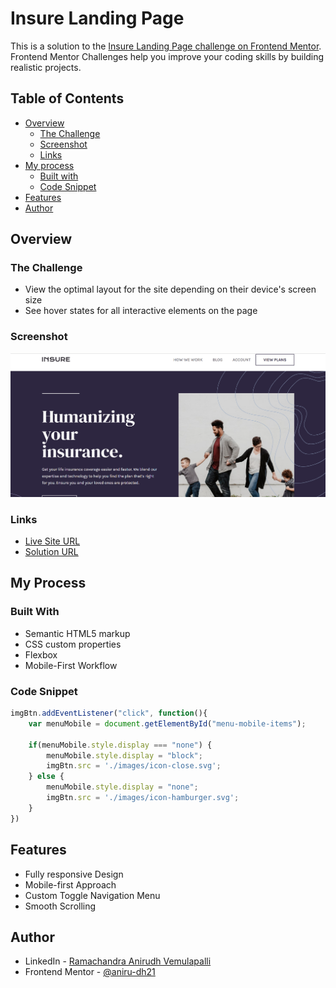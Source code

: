 # Insure Landing Page 

This is a solution to the [Insure Landing Page challenge on Frontend Mentor](https://www.frontendmentor.io/challenges/insure-landing-page-uTU68JV8). Frontend Mentor Challenges help you improve your coding skills by building realistic projects.

## Table of Contents

- [Overview](#overview)
  - [The Challenge](#the-challenge)
  - [Screenshot](#screenshot)
  - [Links](#links)
- [My process](#my-process)
  - [Built with](#built-with)
  - [Code Snippet](#code-snippet)
- [Features](#features)
- [Author](#author)

## Overview

### The Challenge

- View the optimal layout for the site depending on their device's screen size
- See hover states for all interactive elements on the page

### Screenshot

![](./preview.png)

### Links

- [Live Site URL](https://aniru-dh21.github.io/Insure-Landing-Page/)
- [Solution URL](https://github.com/aniru-dh21/Insure-Landing-Page)

## My Process

### Built With

- Semantic HTML5 markup
- CSS custom properties
- Flexbox
- Mobile-First Workflow

### Code Snippet

```js
imgBtn.addEventListener("click", function(){
    var menuMobile = document.getElementById("menu-mobile-items");

    if(menuMobile.style.display === "none") {
        menuMobile.style.display = "block";
        imgBtn.src = './images/icon-close.svg';
    } else {
        menuMobile.style.display = "none";
        imgBtn.src = './images/icon-hamburger.svg';
    }
})
```

## Features

- Fully responsive Design
- Mobile-first Approach
- Custom Toggle Navigation Menu
- Smooth Scrolling

## Author

- LinkedIn - [Ramachandra Anirudh Vemulapalli](https://www.linkedin.com/in/ramachandra-anirudh-vemulapalli-554b551ba/)
- Frontend Mentor - [@aniru-dh21](https://www.frontendmentor.io/profile/aniru-dh21)
